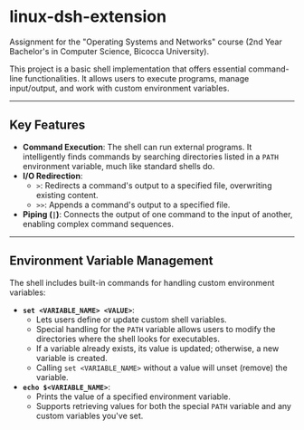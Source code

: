 # linux-dsh-extension
Assignment for the "Operating Systems and Networks" course (2nd Year Bachelor's in Computer Science, Bicocca University).

This project is a basic shell implementation that offers essential command-line functionalities. It allows users to execute programs, manage input/output, and work with custom environment variables.

---

## Key Features

* **Command Execution**: The shell can run external programs. It intelligently finds commands by searching directories listed in a `PATH` environment variable, much like standard shells do.
* **I/O Redirection**:
    * `>`: Redirects a command's output to a specified file, overwriting existing content.
    * `>>`: Appends a command's output to a specified file.
* **Piping (`|`)**: Connects the output of one command to the input of another, enabling complex command sequences.

---

## Environment Variable Management

The shell includes built-in commands for handling custom environment variables:

* **`set <VARIABLE_NAME> <VALUE>`**:
    * Lets users define or update custom shell variables.
    * Special handling for the `PATH` variable allows users to modify the directories where the shell looks for executables.
    * If a variable already exists, its value is updated; otherwise, a new variable is created.
    * Calling `set <VARIABLE_NAME>` without a value will unset (remove) the variable.
* **`echo $<VARIABLE_NAME>`**:
    * Prints the value of a specified environment variable.
    * Supports retrieving values for both the special `PATH` variable and any custom variables you've set.
